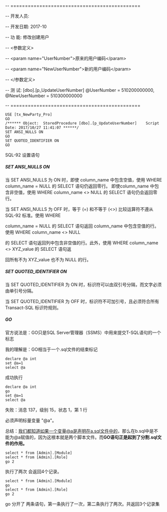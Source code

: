 -- =============================================

-- 开发人员:

-- 开发日期: 2017-10

-- 功    能: 修改创建用户

-- &lt;参数定义&gt;

-- &lt;param name="UserNumber"&gt;原来的用户编码&lt;/param&gt;

-- &lt;param name="NewUserNumber"&gt;新的用户编码&lt;/param&gt;

-- &lt;/参数定义&gt;

-- 测    试: \[dbo\].\[p\_UpdateUserNumber\] @UserNumber = 510200000000, @NewUserNumber = 510300000000

-- =============================================

```
USE [tx_NewParty_Pro]
GO
/****** Object:  StoredProcedure [dbo].[p_UpdateUserNumber]    Script Date: 2017/10/27 11:41:07 ******/
SET ANSI_NULLS ON
GO
SET QUOTED_IDENTIFIER ON
GO
```

SQL-92 设置语句

##### **SET ANSI\_NULLS ON**

当 SET ANSI\_NULLS 为 ON 时，即使 column\_name 中包含空值，使用 WHERE column\_name = NULL 的 SELECT 语句仍返回零行。                             即使column\_name 中包含非空值，使用 WHERE column\_name &lt;&gt; NULL 的 SELECT 语句仍会返回零行。

当 SET ANSI\_NULLS 为 OFF 时，等于 \(=\) 和不等于 \(&lt;&gt;\) 比较运算符不遵从 SQL-92 标准。使用 WHERE

column\_name = NULL 的 SELECT 语句返回 column\_name 中包含空值的行。使用 WHERE column\_name &lt;&gt; NULL

的 SELECT 语句返回列中包含非空值的行。此外，使用 WHERE column\_name &lt;&gt; XYZ\_value 的 SELECT 语句返

回所有不为 XYZ\_value 也不为 NULL 的行。

##### SET QUOTED\_IDENTIFIER ON

当 SET QUOTED\_IDENTIFIER 为 ON 时，标识符可以由双引号分隔，而文字必须由单引号分隔。

当 SET QUOTED\_IDENTIFIER 为 OFF 时，标识符不可加引号，且必须符合所有 Transact-SQL 标识符规则。

##### GO

官方说法是：GO只是SQL Server管理器（SSMS）中用来提交T-SQL语句的一个标志

我的理解是：GO相当于一个.sql文件的结束标记

```
declare @a int
set @a=1
select @a
```

成功执行

```
declare @a int
go
set @a=1
select @a
```

失败：消息 137，级别 15，状态 1，第 1 行

必须声明标量变量 "@a"。

总结：我们都知道如果一个变量@a是声明在a.sql文件中的，那么在b.sql中是不能为@a赋值的，因为这根本就是两个脚本文件。而**GO语句正是起到了分割.sql文件的作用。**

```
select * from [Admin].[Module]
select * from [Admin].[Role]
go 2
```

执行了两次 会返回4个记录。

```
select * from [Admin].[Module]
go
select * from [Admin].[Role]
go 2
```

go 分开了 两条语句，第一条执行了一次，第二条执行了两次。共返回3个记录集

